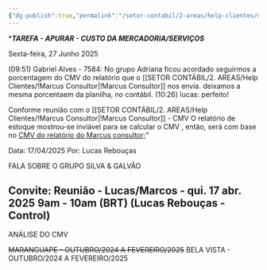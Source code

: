 ```yaml
---
{"dg-publish":true,"permalink":"/setor-contabil/2-areas/help-clientes/maranguape-154/","dgPassFrontmatter":true,"created":"2025-04-04T14:02:50.120-03:00","updated":"2025-06-27T10:28:12.556-03:00"}
---
```



 ****TAREFA - APURAR - CUSTO DA MERCADORIA/SERVIÇOS***


Sexta-feira, 27 Junho 2025
 
(09:51) Gabriel Alves - 7584: No grupo Adriana ficou acordado seguirmos a porcentagem do CMV do relatório  que o [[SETOR CONTÁBIL/2. AREAS/Help Clientes/!Marcus Consultor\|!Marcus Consultor]] nos envia. deixamos a mesma porcentaem da planilha, no contábil.
(10:26) lucas: perfeito!


Conforme reunião com o [[SETOR CONTÁBIL/2. AREAS/Help Clientes/!Marcus Consultor\|!Marcus Consultor]] - CMV O relatório de estoque mostrou-se inviável para se calcular o CMV , então, será com base no <u>CMV do relatório do Marcus consultor</u>;"

Data: 17/04/2025
Por: Lucas Rebouças





FALA SOBRE O GRUPO SILVA & GALVÃO

## Convite: Reunião - Lucas/Marcos - qui. 17 abr. 2025 9am - 10am (BRT) (Lucas Rebouças - Control)

ANÁLISE DO CMV

~~MARANGUAPE - OUTUBRO/2024 A FEVEREIRO/2025~~
BELA VISTA - OUTUBRO/2024 A FEVEREIRO/2025
